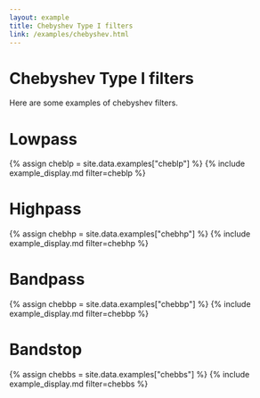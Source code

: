 ```yaml
---
layout: example
title: Chebyshev Type I filters
link: /examples/chebyshev.html
---
```


# Chebyshev Type I filters

Here are some examples of chebyshev filters.

# Lowpass

{% assign cheblp = site.data.examples["cheblp"] %}
{% include example_display.md filter=cheblp %}


# Highpass

{% assign chebhp = site.data.examples["chebhp"] %}
{% include example_display.md filter=chebhp %}

# Bandpass

{% assign chebbp = site.data.examples["chebbp"] %}
{% include example_display.md filter=chebbp %}

# Bandstop

{% assign chebbs = site.data.examples["chebbs"] %}
{% include example_display.md filter=chebbs %}

